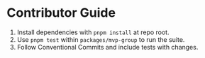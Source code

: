# Contributor Guide

1. Install dependencies with `pnpm install` at repo root.
2. Use `pnpm test` within `packages/mvp-group` to run the suite.
3. Follow Conventional Commits and include tests with changes.
